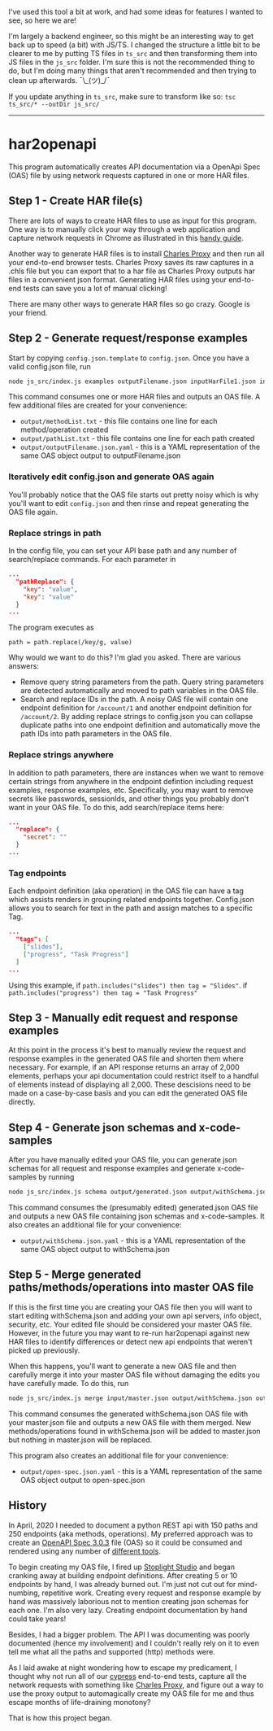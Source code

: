 I've used this tool a bit at work, and had some ideas for features I wanted to see, so here we are!

I'm largely a backend engineer, so this might be an interesting way to get back up to speed (a bit) with JS/TS. I changed the structure a little bit to be clearer to me by putting TS files in `ts_src` and then transforming them into JS files in the `js_src` folder. I'm sure this is not the recommended thing to do, but I'm doing many things that aren't recommended and then trying to clean up afterwards. ¯\\\_(ツ)_/¯

If you update anything in `ts_src`, make sure to transform like so: `tsc ts_src/* --outDir js_src/`

---

# har2openapi

This program automatically creates API documentation via a OpenApi Spec (OAS) file by using network requests captured in 
one or more HAR files.

## Step 1 - Create HAR file(s)
There are lots of ways to create HAR files to use as input for this program. One way is to manually click your way
through a web application and capture network requests in Chrome as illustrated in this [handy guide](https://help.o2.verizonmedia.com/hc/en-us/articles/360000074523-How-to-Save-a-HAR-File-Log-in-Google-Chrome).

Another way to generate HAR files is to install [Charles Proxy](https://www.charlesproxy.com/) and then run all your
end-to-end browser tests. Charles Proxy saves its raw captures in a .chls file but you can export that to a har file as Charles Proxy 
outputs har files in a convenient json format. Generating HAR files using your end-to-end tests can save you a lot of
manual clicking!

There are many other ways to generate HAR files so go crazy. Google is your friend.

## Step 2 - Generate request/response examples
Start by copying `config.json.template` to `config.json`. Once you have a valid config.json file, run
``` bash
node js_src/index.js examples outputFilename.json inputHarFile1.json inputHarFile2.json inputHarFile3.json...
```

This command consumes one or more HAR files and outputs an OAS file. A few additional files are created for your convenience:
* `output/methodList.txt` - this file contains one line for each method/operation created
* `output/pathList.txt` - this file contains one line for each path created
* `output/outputFilename.json.yaml` - this is a YAML representation of the same OAS object output to outputFilename.json

### Iteratively edit config.json and generate OAS again

You'll probably notice that the OAS file starts out pretty noisy which is why you'll want to edit `config.json` and then rinse 
and repeat generating the OAS file again.

### Replace strings in path
In the config file, you can set your API base path and any number of search/replace commands. For each parameter in
```json
...
  "pathReplace": {
    "key": "value",
    "key": "value"
  }
...
```
The program executes as
```
path = path.replace(/key/g, value)
```
Why would we want to do this? I'm glad you asked. There are various answers:

* Remove query string parameters from the path. Query string parameters are detected automatically and moved to path variables in the OAS file.
* Search and replace IDs in the path. A noisy OAS file will contain one endpoint definition for `/account/1` and another endpoint definition
for `/account/2`. By adding replace strings to config.json you can collapse duplicate paths into one endpoint definition
and automatically move the path IDs into path parameters in the OAS file.

### Replace strings anywhere
In addition to path parameters, there are instances when we want to remove certain strings from anywhere in the endpoint defintion
including request examples, response examples, etc. Specifically, you may want to remove secrets like passwords, sessionIds, and other things 
you probably don't want in your OAS file. To do this, add search/replace items here:
```json
...
  "replace": {
    "secret": ""
  }
...
```
### Tag endpoints
Each endpoint definition (aka operation) in the OAS file can have a tag which assists renders in grouping related endpoints
together. Config.json allows you to search for text in the path and assign matches to a specific Tag.

```json
...
  "tags": [
    ["slides"],
    ["progress", "Task Progress"]
  ]
...
```

Using this example, if `path.includes("slides") then tag = "Slides"`. if `path.includes("progress") then tag = "Task Progress"`  

## Step 3 - Manually edit request and response examples
At this point in the process it's best to manually review the request and response examples in the generated OAS file and shorten them where necessary. For
example, if an API response returns an array of 2,000 elements, perhaps your api documentation could restrict itself to a handful of
elements instead of displaying all 2,000. These descisions need to be made on a case-by-case basis and you can 
edit the generated OAS file directly.

## Step 4 - Generate json schemas and x-code-samples
After you have manually edited your OAS file, you can generate json schemas for all request and response examples and generate 
x-code-samples by running
```bash
node js_src/index.js schema output/generated.json output/withSchema.json
```
This command consumes the (presumably edited) generated.json OAS file and outputs a new OAS file containing json schemas and x-code-samples. 
It also creates an additional file for your convenience:
* `output/withSchema.json.yaml` - this is a YAML representation of the same OAS object output to withSchema.json

## Step 5 - Merge generated paths/methods/operations into master OAS file
If this is the first time you are creating your OAS file then you will want to start editing withSchema.json and adding your own
api servers, info object, security, etc. Your edited file should be considered your master OAS file. However, in the future
you may want to re-run har2openapi against new HAR files to identify differences or detect new api endpoints that
weren't picked up previously.

When this happens, you'll want to generate a new OAS file and then carefully merge it into your master OAS file without
damaging the edits you have carefully made. To do this, run

```bash
node js_src/index.js merge input/master.json output/withSchema.json output/openapi-spec.json
```
This command consumes the generated withSchema.json OAS file with your master.json file and outputs a new OAS file with them merged. New methods/operations found
in withSchema.json will be added to master.json but nothing in master.json will be replaced. 

This program also creates an additional file for your convenience:
* `output/open-spec.json.yaml` - this is a YAML representation of the same OAS object output to open-spec.json

## History

In April, 2020 I needed to document a python REST api with 150 paths and 250 endpoints (aka methods, operations). My 
preferred approach was to create an [OpenAPI Spec 3.0.3](https://github.com/OAI/OpenAPI-Specification/blob/master/versions/3.0.3.md) 
file (OAS) so it could be consumed and rendered using any number of [different tools](https://openapi.tools/).

To begin creating my OAS file, I fired up [Stoplight Studio](https://stoplight.io/studio/) and began cranking
away at building endpoint definitions. After creating 5 or 10 endpoints by hand, I was already burned out. I'm just
not cut out for mind-numbing, repetitive work. Creating every request and response example by hand was massively laborious
not to mention creating json schemas for each one. I'm also very lazy. Creating endpoint documentation by hand could take years!

Besides, I had a bigger problem. The API I was documenting was poorly documented (hence my involvement) and I couldn't really rely on
it to even tell me what all the paths and supported (http) methods were. 

As I laid awake at night wondering how to escape my predicament, I thought why not run all of our [cypress](https://cypress.io) end-to-end tests, capture all the network requests with something like 
[Charles Proxy](https://www.charlesproxy.com/), and figure out a way to use the proxy output to automagically create
my OAS file for me and thus escape months of life-draining monotony?

That is how this project began.
